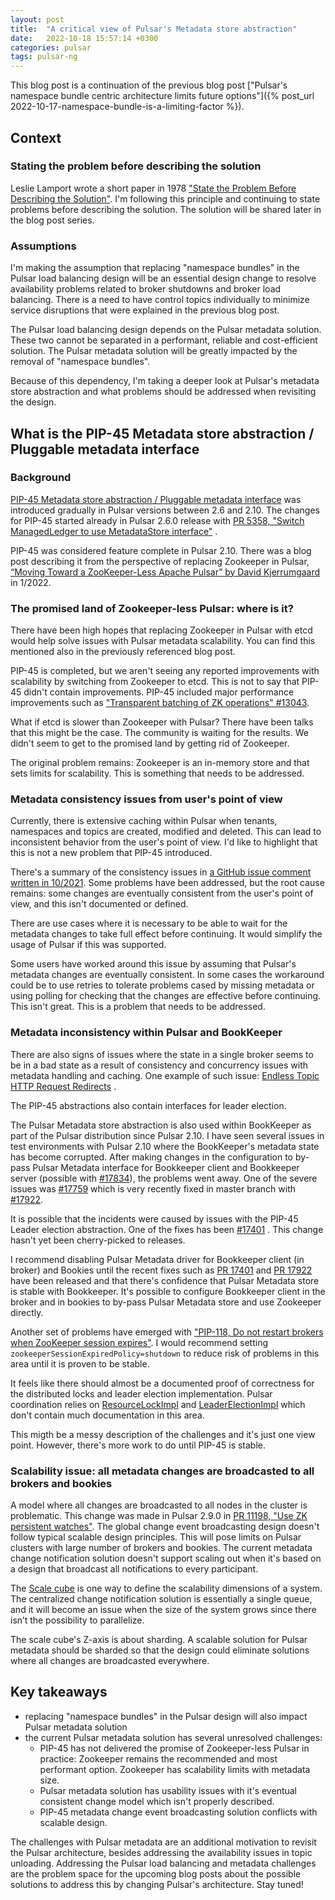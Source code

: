 ```yaml
---
layout: post
title:  "A critical view of Pulsar's Metadata store abstraction"
date:   2022-10-18 15:57:14 +0300
categories: pulsar
tags: pulsar-ng
---
```


This blog post is a continuation of the previous blog post ["Pulsar's namespace bundle centric architecture limits future options"]({% post_url
2022-10-17-namespace-bundle-is-a-limiting-factor %}).

## Context

### Stating the problem before describing the solution

Leslie Lamport wrote a short paper in 1978 ["State the Problem Before Describing the Solution"](https://www.microsoft.com/en-us/research/publication/state-problem-describing-solution/). I'm following this principle and continuing to state problems before describing the solution. The solution will be shared later in the blog post series.

### Assumptions

I'm making the assumption that replacing "namespace bundles" in the Pulsar load
balancing design will be an essential design change to resolve availability
problems related to broker shutdowns and broker load balancing. There is a need
to have control topics individually to minimize service disruptions that were
explained in the previous blog post. 

The Pulsar load balancing design depends on the Pulsar metadata solution. These
two cannot be separated in a performant, reliable and cost-efficient solution.
The Pulsar metadata solution will be greatly impacted by the removal of
"namespace bundles".

Because of this dependency, I'm taking a deeper look at Pulsar's metadata store
abstraction and what problems should be addressed when revisiting the design.

## What is the PIP-45 Metadata store abstraction / Pluggable metadata interface

### Background

[PIP-45 Metadata store abstraction / Pluggable metadata interface](https://github.com/apache/pulsar/wiki/PIP-45%3A-Pluggable-metadata-interface)
was introduced gradually in Pulsar versions between 2.6 and 2.10. The changes
for PIP-45 started already in Pulsar 2.6.0 release with [PR 5358, "Switch
ManagedLedger to use MetadataStore
interface"](https://github.com/apache/pulsar/pull/5358) . 

PIP-45 was considered feature complete in Pulsar 2.10. There was a blog post
describing it from the perspective of replacing Zookeeper in Pulsar, [“Moving
Toward a ZooKeeper-Less Apache Pulsar” by David
Kjerrumgaard](https://streamnative.io/blog/release/2022-01-25-moving-toward-a-zookeeperless-apache-pulsar/)
in 1/2022.

### The promised land of Zookeeper-less Pulsar: where is it?

There have been high hopes that replacing Zookeeper in Pulsar with etcd would
help solve issues with Pulsar metadata scalability. You can find this mentioned
also in the previously referenced blog post. 

PIP-45 is completed, but we aren't seeing any reported improvements with
scalability by switching from Zookeeper to etcd. This is not to say that PIP-45
didn't contain improvements. PIP-45 included major performance improvements such
as ["Transparent batching of ZK operations" #13043](https://github.com/apache/pulsar/pull/13043). 

What if etcd is slower than Zookeeper with Pulsar? There have been talks that
this might be the case. The community is waiting for the results. We didn't seem
to get to the promised land by getting rid of Zookeeper.

The original problem remains: Zookeeper is an in-memory store and that sets
limits for scalability. This is something that needs to be addressed.

### Metadata consistency issues from user's point of view

Currently, there is extensive caching within Pulsar when tenants, namespaces and
topics are created, modified and deleted. This can lead to inconsistent behavior
from the user's point of view. I'd like to highlight that this is not a new
problem that PIP-45 introduced.  

There's a summary of the consistency issues in [a GitHub issue comment written
in
10/2021](https://github.com/apache/pulsar/issues/12555#issuecomment-955748744).
Some problems have been addressed, but the root cause remains: some changes are
eventually consistent from the user's point of view, and this isn't documented
or defined.

There are use cases where it is necessary to be able to wait for the metadata
changes to take full effect before continuing. It would simplify the usage of
Pulsar if this was supported.

Some users have worked around this issue by assuming that Pulsar's metadata
changes are eventually consistent. In some cases the workaround could be to use
retries to tolerate problems cased by missing metadata or using polling for
checking that the changes are effective before continuing. This isn't great.
This is a problem that needs to be addressed.

### Metadata inconsistency within Pulsar and BookKeeper

There are also signs of issues where the state in a single broker seems to be in
a bad state as a result of consistency and concurrency issues with metadata
handling and caching. One example of such issue:
[Endless Topic HTTP Request Redirects](https://github.com/apache/pulsar/issues/13946) .

The PIP-45 abstractions also contain interfaces for leader election.

The Pulsar Metadata store abstraction is also used within BookKeeper as part of
the Pulsar distribution since Pulsar 2.10. I have seen several issues in test
environments with Pulsar 2.10 where the BookKeeper's metadata state has become
corrupted. After making changes in the configuration to by-pass Pulsar Metadata
interface for Bookkeeper client and Bookkeeper server (possible with
[#17834](https://github.com/apache/pulsar/pull/17834)), the problems went away. One of the
severe issues was [#17759](https://github.com/apache/pulsar/issues/17759) which is very
recently fixed in master branch with
[#17922](https://github.com/apache/pulsar/pull/17922).

It is possible that the incidents were caused by issues with the PIP-45 Leader
election abstraction. One of the fixes has been
[#17401](https://github.com/apache/pulsar/pull/17401) . This change hasn't yet been
cherry-picked to releases. 

I recommend disabling Pulsar Metadata driver for Bookkeeper client (in broker)
and Bookies until the recent fixes such as [PR
17401](https://github.com/apache/pulsar/pull/17401) and [PR
17922](https://github.com/apache/pulsar/pull/17922) have been released and that
there's confidence that Pulsar Metadata store is stable with Bookkeeper. It's
possible to configure Bookkeeper client in the broker and in bookies to by-pass
Pulsar Metadata store and use Zookeeper directly.

Another set of problems have emerged with ["PIP-118, Do not restart brokers when
ZooKeeper session expires"](https://github.com/apache/pulsar/issues/13304). I
would recommend setting `zookeeperSessionExpiredPolicy=shutdown` to reduce risk
of problems in this area until it is proven to be stable.

It feels like there should almost be a documented proof of correctness for the
distributed locks and leader election implementation. Pulsar coordination relies
on
[ResourceLockImpl](https://github.com/apache/pulsar/blob/master/pulsar-metadata/src/main/java/org/apache/pulsar/metadata/coordination/impl/ResourceLockImpl.java)
and
[LeaderElectionImpl](https://github.com/apache/pulsar/blob/master/pulsar-metadata/src/main/java/org/apache/pulsar/metadata/coordination/impl/LeaderElectionImpl.java)
which don't contain much documentation in this area.

This migth be a messy description of the challenges and it's just one view point.
However, there's more work to do until PIP-45 is stable.

### Scalability issue: all metadata changes are broadcasted to all brokers and bookies

A model where all changes are broadcasted to all nodes in the cluster is
problematic. This change was made in Pulsar 2.9.0 in [PR 11198, "Use ZK
persistent watches"](https://github.com/apache/pulsar/pull/1119). The global
change event broadcasting design doesn't follow typical scalable design
principles. This will pose limits on Pulsar clusters with large number of
brokers and bookies. The current metadata change notification solution doesn't
support scaling out when it's based on a design that broadcast all notifications
to every participant.

The [Scale cube](https://akfpartners.com/growth-blog/scale-cube) is one way to
define the scalability dimensions of a system. The centralized change notification solution is essentially a single queue, and
it will become an issue when the size of the system grows since there isn’t the
possibility to parallelize.

The scale cube's Z-axis is about sharding. A scalable solution for Pulsar metadata should be sharded
so that the design could eliminate solutions where all changes are broadcasted everywhere.


## Key takeaways

* replacing "namespace bundles" in the Pulsar design will also impact Pulsar metadata solution
* the current Pulsar metadata solution has several unresolved challenges:
  * PIP-45 has not delivered the promise of Zookeeper-less Pulsar in practice: Zookeeper remains the recommended and most performant option. Zookeeper has scalability limits with metadata size. 
  * Pulsar metadata solution has usability issues with it's eventual consistent change model which isn't properly described.
  * PIP-45 metadata change event broadcasting solution conflicts with scalable design.

The challenges with Pulsar metadata are an additional motivation to revisit the Pulsar architecture, besides addressing the availability issues in topic unloading. Addressing the Pulsar load balancing and metadata challenges are the problem space for the upcoming blog posts about the possible solutions to address this by changing Pulsar's architecture. Stay tuned!
